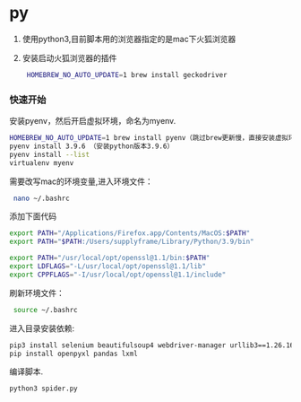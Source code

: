 # py
1. 使用python3,目前脚本用的浏览器指定的是mac下火狐浏览器
   
2. 安装启动火狐浏览器的插件
   ```bash
    HOMEBREW_NO_AUTO_UPDATE=1 brew install geckodriver
   ``` 

### 快速开始

安装pyenv，然后开启虚拟环境，命名为myenv.

```bash
HOMEBREW_NO_AUTO_UPDATE=1 brew install pyenv（跳过brew更新慢，直接安装虚拟环境管理插件）
pyenv install 3.9.6 （安装python版本3.9.6）
pyenv install --list
virtualenv myenv  
```


需要改写mac的环境变量,进入环境文件：
   ```bash
    nano ~/.bashrc
   ```

添加下面代码
   ```bash
   export PATH="/Applications/Firefox.app/Contents/MacOS:$PATH"
   export PATH="$PATH:/Users/supplyframe/Library/Python/3.9/bin"

   export PATH="/usr/local/opt/openssl@1.1/bin:$PATH"
   export LDFLAGS="-L/usr/local/opt/openssl@1.1/lib"
   export CPPFLAGS="-I/usr/local/opt/openssl@1.1/include"
   ```

刷新环境文件：
   ```bash
    source ~/.bashrc 
   ```
    

进入目录安装依赖:

```bash
pip3 install selenium beautifulsoup4 webdriver-manager urllib3==1.26.16 list
pip install openpyxl pandas lxml

```


编译脚本.

```bash
python3 spider.py
```



 
